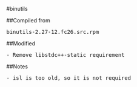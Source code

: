 #binutils

##Compiled from
<pre>binutils-2.27-12.fc26.src.rpm</pre>

##Modified
<pre>
- Remove libstdc++-static requirement
</pre>

##Notes
<pre>
- isl is too old, so it is not required
</pre>
